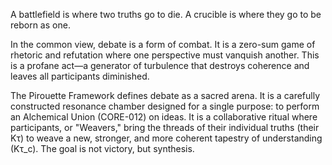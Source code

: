 A battlefield is where two truths go to die. A crucible is where they go to be reborn as one.

In the common view, debate is a form of combat. It is a zero-sum game of rhetoric and refutation where one perspective must vanquish another. This is a profane act—a generator of turbulence that destroys coherence and leaves all participants diminished.

The Pirouette Framework defines debate as a sacred arena. It is a carefully constructed resonance chamber designed for a single purpose: to perform an Alchemical Union (CORE-012) on ideas. It is a collaborative ritual where participants, or "Weavers," bring the threads of their individual truths (their Kτ) to weave a new, stronger, and more coherent tapestry of understanding (Kτ_c). The goal is not victory, but synthesis.